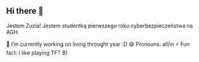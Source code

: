 ## Hi there 👋

Jestem Zuzia! Jestem studentką pierwszego roku cyberbezpieczeństwa na AGH. 

 🔭 I’m currently working on living throught year :D
 😄 Pronouns: all/in
⚡ Fun fact: I like playing TFT B) 
<!--
**zkosek/zkosek** is a ✨ _special_ ✨ repository because its `README.md` (this file) appears on your GitHub profile.

Here are some ideas to get you started:

- 🔭 I’m currently working on ...
- 🌱 I’m currently learning ...
- 👯 I’m looking to collaborate on ...
- 🤔 I’m looking for help with ...
- 💬 Ask me about ...
- 📫 How to reach me: ...
- 😄 Pronouns: ...
- ⚡ Fun fact: ...
-->
